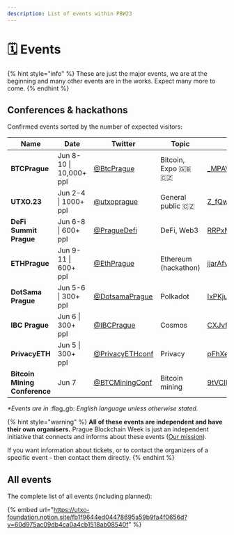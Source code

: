 ```yaml
---
description: List of events within PBW23
---
```


# 🗓 Events

{% hint style="info" %}
These are just the major events, we are at the beginning and many other events are in the works. Expect many more to come.
{% endhint %}

## Conferences & hackathons

Confirmed events sorted by the number of expected visitors:

<table data-column-title-hidden data-view="cards"><thead><tr><th>Name</th><th>Date</th><th>Twitter</th><th>Topic</th><th data-hidden data-card-cover data-type="files"></th><th data-hidden data-card-target data-type="content-ref"></th></tr></thead><tbody><tr><td><strong>BTCPrague</strong></td><td>Jun 8-10 | 10,000+ ppl</td><td><a href="https://twitter.com/BtcPrague">@BtcPrague</a></td><td>Bitcoin, Expo <span data-gb-custom-inline data-tag="emoji" data-code="1f1ec-1f1e7">🇬🇧</span><span data-gb-custom-inline data-tag="emoji" data-code="1f1e8-1f1ff">🇨🇿</span> </td><td><a href=".gitbook/assets/_MPAVIWE_400x400.jpg">_MPAVIWE_400x400.jpg</a></td><td><a href="https://www.btcprague.com/">https://www.btcprague.com/</a></td></tr><tr><td><strong>UTXO.23</strong></td><td>Jun 2-4 | 1000+ ppl</td><td><a href="https://twitter.com/utxoprague">@utxoprague</a></td><td>General public <span data-gb-custom-inline data-tag="emoji" data-code="1f1e8-1f1ff">🇨🇿</span></td><td><a href=".gitbook/assets/Z_fQwr0r_400x400.jpg">Z_fQwr0r_400x400.jpg</a></td><td><a href="https://utxo.cz/">https://utxo.cz/</a></td></tr><tr><td><strong>DeFi Summit Prague</strong></td><td>Jun 6-8 | 600+ ppl</td><td><a href="https://twitter.com/PragueDefi">@PragueDefi</a></td><td>DeFi, Web3</td><td><a href=".gitbook/assets/RRPxMhNd_400x400.jpg">RRPxMhNd_400x400.jpg</a></td><td></td></tr><tr><td><strong>ETHPrague</strong></td><td>Jun 9-11 | 600+ ppl</td><td><a href="https://twitter.com/EthPrague">@EthPrague</a></td><td>Ethereum (hackathon)</td><td><a href=".gitbook/assets/jjarAfvV_400x400.jpg">jjarAfvV_400x400.jpg</a></td><td><a href="https://ethprague.com/">https://ethprague.com/</a></td></tr><tr><td><strong>DotSama Prague</strong></td><td>Jun 5-6 | 300+ ppl</td><td><a href="https://twitter.com/DotsamaPrague">@DotsamaPrague</a></td><td>Polkadot</td><td><a href=".gitbook/assets/IxPKjuGi_400x400.jpg">IxPKjuGi_400x400.jpg</a></td><td><a href="https://dotsama-prague.xyz/">https://dotsama-prague.xyz/</a></td></tr><tr><td><strong>IBC Prague</strong></td><td>Jun 6 | 300+ ppl</td><td><a href="https://twitter.com/IBCPrague">@IBCPrague</a></td><td>Cosmos</td><td><a href=".gitbook/assets/CXJvfz1M_400x400.jpg">CXJvfz1M_400x400.jpg</a></td><td><a href="https://1url.cz/@IBCPrague">https://1url.cz/@IBCPrague</a></td></tr><tr><td><strong>PrivacyETH</strong></td><td>Jun 5 | 300+ ppl</td><td><a href="https://twitter.com/PrivacyETHconf">@PrivacyETHconf</a></td><td>Privacy</td><td><a href=".gitbook/assets/pFhXeSfp_400x400.jpg">pFhXeSfp_400x400.jpg</a></td><td></td></tr><tr><td><strong>Bitcoin Mining Conference</strong></td><td>Jun 7</td><td><a href="https://twitter.com/BTCMiningConf">@BTCMiningConf</a></td><td>Bitcoin mining</td><td><a href=".gitbook/assets/9tVCIEt9_400x400.jpg">9tVCIEt9_400x400.jpg</a></td><td><a href="https://btcminingconf.com">https://btcminingconf.com</a></td></tr></tbody></table>

_\*Events are in_ :flag\_gb: _English language unless otherwise stated._

{% hint style="warning" %}
**All of these events are independent and have their own organisers.** Prague Blockchain Week is just an independent initiative that connects and informs about these events ([Our mission](our-mission-and-team/)).

If you want information about tickets, or to contact the organizers of a specific event - then contact them directly.
{% endhint %}

## All events

The complete list of all events (including planned):

{% embed url="https://utxo-foundation.notion.site/fb1f9644ed04478695a59b9fa4f0656d?v=60d975ac09db4ca0a4cb1518ab08540f" %}

